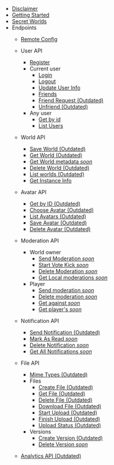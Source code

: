 - [Disclaimer](README.md)
- [Getting Started](GettingStarted.md)
- [Secret Worlds](SecretWorlds.md)
- Endpoints
    - [Remote Config](RemoteConfig.md)
    - User API
        - [Register](UserAPI/Register.md)
        - Current user
            - [Login](UserAPI/Login.md)
            - [Logout](UserAPI/Logout.md)
            - [Update User Info](UserAPI/UpdateInfo.md)
            - [Friends](UserAPI/Friends.md)
            - [Friend Request (Outdated)](UserAPI/FriendRequest.md)
            - [Unfriend (Outdated)](UserAPI/Unfriend.md)
        - Any user
            - [Get by id](UserAPI/GetByID.md)
            - [List Users](UserAPI/List.md)
    - World API
        - [Save World (Outdated)](WorldAPI/SaveWorld.md)
        - [Get World (Outdated)](WorldAPI/GetWorld.md)
        - [Get World metadata *soon*]()
        - [Delete World (Outdated)](WorldAPI/DeleteWorld.md)
        - [List worlds (Outdated)](WorldAPI/ListWorlds.md)
        - [Get Instance Info](WorldAPI/InstanceInfo.md)
    - Avatar API
        - [Get by ID (Outdated)](AvatarAPI/GetByID.md)
        - [Choose Avatar (Outdated)](AvatarAPI/ChooseAvatar.md)
        - [List Avatars (Outdated)](AvatarAPI/ListAvatars.md)
        - [Save Avatar (Outdated)](AvatarAPI/SaveAvatar.md)
        - [Delete Avatar (Outdated)](AvatarAPI/DeleteAvatar.md)
    - Moderation API
        - World owner
            - [Send Moderation *soon*](nothing)
            - [Start Vote Kick *soon*](nothing)
            - [Delete Moderation *soon*](nothing)
            - [Get Local moderations *soon*](nothing)
        - Player
            - [Send moderation *soon*](nothing)
            - [Delete moderation *soon*](nothing)
            - [Get against *soon*](nothing)
            - [Get player's *soon*](nothing)
    - Notification API
        - [Send Notification (Outdated)](NotificationAPI/SendNotification.md)
        - [Mark As Read *soon*](nothing)
        - [Delete Notification *soon*](nothing)
        - [Get All Notifications *soon*](nothing)
    - File API
        - [Mime Types (Outdated)](FileAPI/MimeTypes.md)
        - Files
            - [Create File (Outdated)](FileAPI/CreateFile.md)
            - [Get File (Outdated)](FileAPI/GetFile.md)
            - [Delete File (Outdated)](FileAPI/DeleteFile.md)
            - [Download File (Outdated)](FileAPI/DownloadFile.md)
            - [Start Upload (Outdated)](FileAPI/StartUpload.md)
            - [Finish Upload (Outdated)](FileAPI/FinishUpload.md)
            - [Upload Status (Outdated)](FileAPI/UploadStatus.md)
        - Versions
            - [Create Version (Outdated)](FileAPI/CreateNewVersion.md)
            - [Delete Version *soon*](nothing) 
            
    - [Analytics API (Outdated)](Analytics.md)
